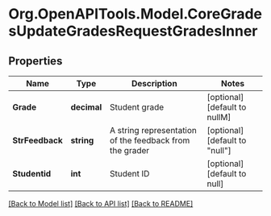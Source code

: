 # Org.OpenAPITools.Model.CoreGradesUpdateGradesRequestGradesInner

## Properties

Name | Type | Description | Notes
------------ | ------------- | ------------- | -------------
**Grade** | **decimal** | Student grade | [optional] [default to nullM]
**StrFeedback** | **string** | A string representation of the feedback from the grader | [optional] [default to "null"]
**Studentid** | **int** | Student ID | [optional] [default to null]

[[Back to Model list]](../README.md#documentation-for-models) [[Back to API list]](../README.md#documentation-for-api-endpoints) [[Back to README]](../README.md)

